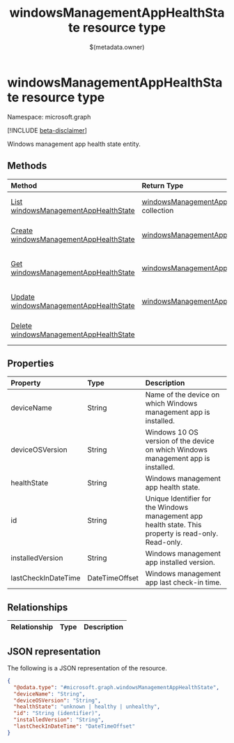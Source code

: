 ﻿---
title: "windowsManagementAppHealthState resource type"
description: "Windows management app health state entity."
localization_priority: Normal
author: "$(metadata.owner)"
ms.prod: "microsoft-identity-platform"
doc_type: "resourcePageType"
---

# windowsManagementAppHealthState resource type

Namespace: microsoft.graph

[!INCLUDE [beta-disclaimer](../../includes/beta-disclaimer.md)]

Windows management app health state entity.

## Methods

| Method                                                                                            | Return Type                                                                             | Description                                                                    |
| :------------------------------------------------------------------------------------------------ | :-------------------------------------------------------------------------------------- | :----------------------------------------------------------------------------- |
| [List windowsManagementAppHealthState](../api/intune-windowsmanagementapphealthstate-list.md)     | [windowsManagementAppHealthState](intune-windowsManagementAppHealthState.md) collection | List properties and relationships of a windowsManagementAppHealthState object. |
| [Create windowsManagementAppHealthState](../api/intune-windowsmanagementapphealthstate-create.md) | [windowsManagementAppHealthState](intune-windowsManagementAppHealthState.md)            | Create a new windowsManagementAppHealthState object.                           |
| [Get windowsManagementAppHealthState](../api/intune-windowsmanagementapphealthstate-get.md)       | [windowsManagementAppHealthState](intune-windowsManagementAppHealthState.md)            | Read properties and relationships of a windowsManagementAppHealthState object. |
| [Update windowsManagementAppHealthState](../api/intune-windowsmanagementapphealthstate-update.md) | [windowsManagementAppHealthState](intune-windowsManagementAppHealthState.md)            | Update the properties of a windowsManagementAppHealthState object.             |
| [Delete windowsManagementAppHealthState](../api/intune-windowsmanagementapphealthstate-delete.md) |                                                                                         | Delete a windowsManagementAppHealthState object.                               |

## Properties

| Property            | Type           | Description                                                                                           |
| :------------------ | :------------- | :---------------------------------------------------------------------------------------------------- |
| deviceName          | String         | Name of the device on which Windows management app is installed.                                      |
| deviceOSVersion     | String         | Windows 10 OS version of the device on which Windows management app is installed.                     |
| healthState         | String         | Windows management app health state.                                                                  |
| id                  | String         | Unique Identifier for the Windows management app health state. This property is read-only. Read-only. |
| installedVersion    | String         | Windows management app installed version.                                                             |
| lastCheckInDateTime | DateTimeOffset | Windows management app last check-in time.                                                            |

## Relationships

| Relationship | Type | Description |
| :----------- | :--- | :---------- |

## JSON representation

The following is a JSON representation of the resource.

<!-- {
  "blockType": "resource",
  "keyProperty": "id",
  "@odata.type": "microsoft.graph.windowsManagementAppHealthState",
  "baseType": "microsoft.graph.entity",
  "openType": False
}
-->

```json
{
  "@odata.type": "#microsoft.graph.windowsManagementAppHealthState",
  "deviceName": "String",
  "deviceOSVersion": "String",
  "healthState": "unknown | healthy | unhealthy",
  "id": "String (identifier)",
  "installedVersion": "String",
  "lastCheckInDateTime": "DateTimeOffset"
}
```